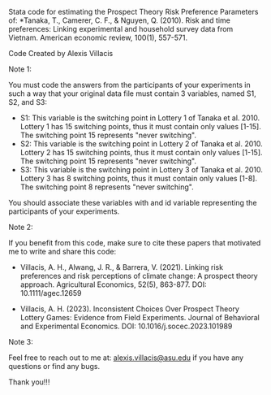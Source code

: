Stata code for estimating the Prospect Theory Risk Preference Parameters of: 
*Tanaka, T., Camerer, C. F., & Nguyen, Q. (2010). Risk and time preferences: Linking experimental and household survey data from Vietnam. American economic review, 100(1), 557-571.

Code Created by Alexis Villacis

Note 1:

You must code the answers from the participants of your experiments in such a way
that your original data file must contain 3 variables, named S1, S2, and S3:

- S1: This variable is the switching point in Lottery 1 of Tanaka et al. 2010. 
			Lottery 1 has 15 switching points, thus it must contain only values [1-15]. 
			The switching point 15 represents "never switching". 
- S2: This variable is the switching point in Lottery 2 of Tanaka et al. 2010.
			Lottery 2 has 15 switching points, thus it must contain only values [1-15]. 
			The switching point 15 represents "never switching". 
- S3: This variable is the switching point in Lottery 3 of Tanaka et al. 2010. 
			Lottery 3 has 8 switching points, thus it must contain only values [1-8]. 
			The switching point 8 represents "never switching". 

You should associate these variables with and id variable representing the participants of your experiments.


Note 2:

If you benefit from this code, make sure to cite these papers that motivated me to write and share this code:

- Villacis, A. H., Alwang, J. R., & Barrera, V. (2021). Linking risk preferences and risk perceptions of climate change: A prospect theory approach. Agricultural Economics, 52(5), 863-877. DOI: 10.1111/agec.12659

- Villacis, A. H. (2023). Inconsistent Choices Over Prospect Theory Lottery Games: Evidence from Field Experiments. Journal of Behavioral and Experimental Economics. DOI: 10.1016/j.socec.2023.101989


Note 3:

Feel free to reach out to me at: alexis.villacis@asu.edu if you have any questions or find any bugs.

Thank you!!!


